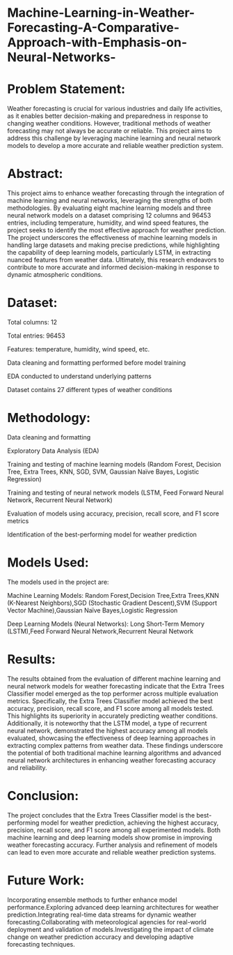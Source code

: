 # Machine-Learning-in-Weather-Forecasting-A-Comparative-Approach-with-Emphasis-on-Neural-Networks-

# Problem Statement:
Weather forecasting is crucial for various industries and daily life activities, as it enables better decision-making and preparedness in response to changing weather conditions. However, traditional methods of weather forecasting may not always be accurate or reliable. This project aims to address this challenge by leveraging machine learning and neural network models to develop a more accurate and reliable weather prediction system.

# Abstract:
This project aims to enhance weather forecasting through the integration of machine learning and neural networks, leveraging the strengths of both methodologies. By evaluating eight machine learning models and three neural network models on a dataset comprising 12 columns and 96453 entries, including temperature, humidity, and wind speed features, the project seeks to identify the most effective approach for weather prediction. The project underscores the effectiveness of machine learning models in handling large datasets and making precise predictions, while highlighting the capability of deep learning models, particularly LSTM, in extracting nuanced features from weather data. Ultimately, this research endeavors to contribute to more accurate and informed decision-making in response to dynamic atmospheric conditions.

# Dataset:
Total columns: 12

Total entries: 96453

Features: temperature, humidity, wind speed, etc.

Data cleaning and formatting performed before model training

EDA conducted to understand underlying patterns

Dataset contains 27 different types of weather conditions

# Methodology:
Data cleaning and formatting

Exploratory Data Analysis (EDA)

Training and testing of machine learning models (Random Forest, Decision Tree, Extra Trees, KNN, SGD, SVM, Gaussian Naïve Bayes, Logistic Regression)

Training and testing of neural network models (LSTM, Feed Forward Neural Network, Recurrent Neural Network)

Evaluation of models using accuracy, precision, recall score, and F1 score metrics

Identification of the best-performing model for weather prediction

# Models Used:
The models used in the project are:

Machine Learning Models:
Random Forest,Decision Tree,Extra Trees,KNN (K-Nearest Neighbors),SGD (Stochastic Gradient Descent),SVM (Support Vector Machine),Gaussian Naïve Bayes,Logistic Regression

Deep Learning Models (Neural Networks):
Long Short-Term Memory (LSTM),Feed Forward Neural Network,Recurrent Neural Network

# Results:
The results obtained from the evaluation of different machine learning and neural network models for weather forecasting indicate that the Extra Trees Classifier model emerged as the top performer across multiple evaluation metrics. Specifically, the Extra Trees Classifier model achieved the best accuracy, precision, recall score, and F1 score among all models tested. This highlights its superiority in accurately predicting weather conditions. Additionally, it is noteworthy that the LSTM model, a type of recurrent neural network, demonstrated the highest accuracy among all models evaluated, showcasing the effectiveness of deep learning approaches in extracting complex patterns from weather data. These findings underscore the potential of both traditional machine learning algorithms and advanced neural network architectures in enhancing weather forecasting accuracy and reliability.

# Conclusion:
The project concludes that the Extra Trees Classifier model is the best-performing model for weather prediction, achieving the highest accuracy, precision, recall score, and F1 score among all experimented models. Both machine learning and deep learning models show promise in improving weather forecasting accuracy. Further analysis and refinement of models can lead to even more accurate and reliable weather prediction systems.

# Future Work:
Incorporating ensemble methods to further enhance model performance.Exploring advanced deep learning architectures for weather prediction.Integrating real-time data streams for dynamic weather forecasting.Collaborating with meteorological agencies for real-world deployment and validation of models.Investigating the impact of climate change on weather prediction accuracy and developing adaptive forecasting techniques.

